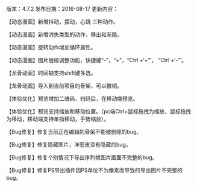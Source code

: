版本：4.7.2
发布日期：2016-08-17
更新内容：

【动态漫画】新增抖动，摆动，心跳 三种动作。

【动态漫画】新增消失类型的动作，移出和渐隐。

【动态漫画】旋转动作增加循环属性。

【动态漫画】图片层级调整功能，快捷键“-”，“+”，“Ctrl +‘+’”， “Ctrl +‘-’”。

【龙骨动画】时间轴支持shift键多选。

【龙骨动画】导入到当前项目的骨架，可以撤销。

【体验优化】预览增加二维码，扫码后，在移动端预览。

【体验优化】预览支持缩放和移动位置。（pc端Ctrl+鼠标拖拽为缩放，鼠标拖拽为移动，移动端支持单指移动，手势缩放）。

【Bug修复】修复当前正在编辑的骨架不能被删除的bug。

【Bug修复】修复隐藏图片，洋葱皮没有隐藏的bug。

【Bug修复】修复个别情况下导出序列帧图片画面不完整的bug。

【Bug修复】修复PS导出插件因PS单位不为像素而导致的导出图片不完整的bug。